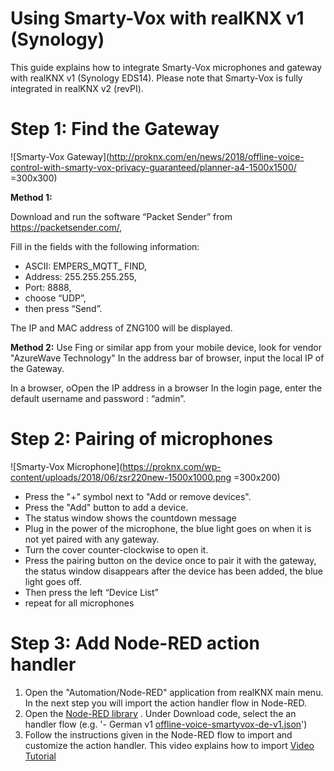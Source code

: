 # Using Smarty-Vox with realKNX v1 (Synology)

This guide explains how to integrate Smarty-Vox microphones and gateway with realKNX v1 (Synology EDS14). 
Please note that Smarty-Vox is fully integrated in realKNX v2 (revPI).

# Step 1: Find the Gateway
![Smarty-Vox Gateway](http://proknx.com/en/news/2018/offline-voice-control-with-smarty-vox-privacy-guaranteed/planner-a4-1500x1500/ =300x300)

**Method 1:** 

Download and run the software “Packet Sender” from https://packetsender.com/,

Fill in the fields with the following information:
 - ASCII: EMPERS_MQTT_ FIND, 
 - Address: 255.255.255.255, 
 - Port: 8888, 
 - choose “UDP”, 
 - then press “Send”.

The IP and MAC address of ZNG100 will be displayed.

**Method 2:** 
Use Fing or similar app from your mobile device, look for vendor "AzureWave Technology"
In the address bar of browser, input the local IP of the Gateway.

In a browser, oOpen the IP address in a browser 
In the login
page, enter the default username and password : “admin”.

# Step 2: Pairing of microphones 
![Smarty-Vox Microphone](https://proknx.com/wp-content/uploads/2018/06/zsr220new-1500x1000.png =300x200)

 - Press the "+" symbol next to "Add or remove devices".
 - Press the "Add" button to add a device.
 - The status window shows the countdown message
 - Plug in the power of the microphone,  the blue light goes on when it is not yet paired with any gateway. 
- Turn the cover counter-clockwise to open it. 
- Press the pairing button on the device once to pair it with the gateway, the status window disappears after the device has been added, the blue light goes off.
- Then press the left “Device List”
- repeat for all microphones

# Step 3: Add Node-RED action handler
1.  Open the  "Automation/Node-RED"  application from realKNX main menu. In the next step you will import the action handler flow in Node-RED.
2.  Open the  [Node-RED library](https://proknx.com/en/node-red-app/#node-red+s:smartyvox) . Under Download code,  select the an handler flow (e.g. '-   German v1 [offline-voice-smartyvox-de-v1.json](https://raw.githubusercontent.com/proknx/node-red-lib/master/offline-voice-smartyvox-de-v1.json)')
3.  Follow the instructions given in the Node-RED flow to import and customize the action handler. This video explains how to import  [Video Tutorial](https://screencast-o-matic.com/watch/cFVT63oOVU)

<!--stackedit_data:
eyJoaXN0b3J5IjpbMTc2NTc2ODI3NywtMjI0MTIyMDY0LC0zOD
Y5Njk1NzksMzMxNzYwMjk5LDU2ODgwNDg4MSwtMjI4MDg2NDY5
XX0=
-->